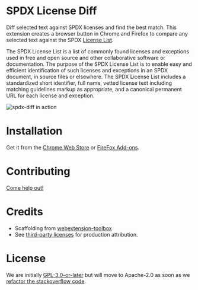 # SPDX License Diff

Diff selected text against SPDX licenses and find the best match. This extension creates a browser button in Chrome and Firefox to compare any selected text against the SPDX [License List](https://spdx.org/licenses/).

The SPDX License List is a list of commonly found licenses and exceptions used in free and open source and other collaborative software or documentation. The purpose of the SPDX License List is to enable easy and efficient identification of such licenses and exceptions in an SPDX document, in source files or elsewhere. The SPDX License List includes a standardized short identifier, full name, vetted license text including matching guidelines markup as appropriate, and a canonical permanent URL for each license and exception.

![spdx-diff in action](images/spdx-diff.gif)

# Installation

Get it from the [Chrome Web Store](https://chrome.google.com/webstore/detail/spdx-diff/kfoadicmilbgnicoldjmccpaicejacdh) or [FireFox Add-ons](https://addons.mozilla.org/en-US/firefox/addon/spdx-license-diff).

# Contributing
[Come help out!](CONTRIBUTING.md)

# Credits
- Scaffolding from [webextension-toolbox](https://github.com/HaNdTriX/webextension-toolbox)
- See [third-party licenses](oss-attribution/attribution.txt) for production attribution.

# License
We are initially [GPL-3.0-or-later](LICENSE) but will move to Apache-2.0 as soon as we [refactor the stackoverflow code](#7).
